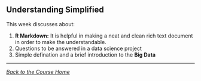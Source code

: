 ## Understanding Simplified

This week discusses about:
1. **R Markdown:** It is helpful in making a neat and clean rich text document in order to make the understandable.
2. Questions to be answered in a data science project
3. Simple defination and a brief introduction to the **Big Data**

<hr />

[_Back to the Course Home_](../)